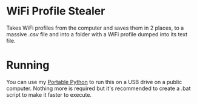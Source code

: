 # WiFi Profile Stealer
Takes WiFi profiles from the computer and saves them in 2 places, to a massive .csv file and into a folder with a WiFi profile dumped into its text file.

# Running
You can use my [Portable Python](https://github.com/KRWCLASSIC/Portable-Python-3.11.7) to run this on a USB drive on a public computer. Nothing more is required but it's recommended to create a .bat script to make it faster to execute.
